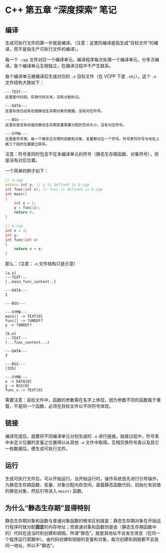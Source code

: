 # C++ 第五章 “深度探索” 笔记

## 编译

生成可执行文件的第一步就是编译。（注意：这里的编译是指生成“目标文件”的编译，而不是指生产可执行文件的编译）。

每一个 `.cpp` 文件对应一个编译单元。编译程序每次处理一个编译单元，分多次编译。各个编译单元互相独立，在编译过程中不产生联系。

每个编译单元被编译后生成对应的 `.o` 目标文件（在 VCPP 下是 `.obj`），这个 `.o` 文件结构大致如下：

```
---TEXT---
这里是代码段。存放代码文本。没有分割标记。

---DATA---
这里存放已经有初值静态生存期对象的数据，没有对应符号。

---BSS---
这里存放没有初值的静态生存期变量需要分配的空间大小，没有对应符号。

---SYMB---
这里是符号表。每一个静态生存期的函数和对象、变量都对应一个符号。符号表将符号与他在上面三个段的位置建立联系。

```
注意：符号表同时包含不在本编译单元的符号（静态生存期函数、对象符号），但是没有对应位置。

一个简单的例子如下：

```cpp
// a.cpp
extern int y; // y is defined in b.cpp
int func(int v); // func is defined in b.cpp
int main()
{
	int z = 1;
	y = func(z);
	return 0;
}

// b.cpp
int x = 3;
int y;
int func(int v)
{
	return v + x;
}
```

那么：（注意：`.o` 文件结构只是示意）

```
(a.o)
---TEXT---
[..main_func_content..]

---DATA---
1

---BSS---

---SYMB---
main() -> TEXT[0]
func() -> ?UNDEF?
y -> ?UNDEF?

(b.o)
---TEXT---
(...func_content...)

---DATA---
3

---BSS---
(32b)

---SYMB---
x -> DATA[0]
y -> BSS[0]
func_v -> TEXT[0]
```

需要注意：目标文件中，函数的参数需在名字上体现，因为参数不同的函数属于重载，不是同一个函数，必须在目标文件以不同符号体现。

## 链接

编译完成后，就要将不同编译单元分别生成的 `.o` 进行链接。链接过程中，符号表中未定义位置的变量之位置得以从其他 `.o` 文件中取得。互相交换符号表以及其它一些数据后，便生成可执行文件。

## 运行

生成可执行文件后，可以开始运行。当开始运行时，操作系统首先进行引导操作，为静态生存期函数、变量、对象分配内存空间，装载静态函数代码，初始化有初值的静态对象，然后引导进入 `main()` 函数。

## 为什么“静态生存期”显得特别

静态生存期对象和函数与普通对象函数的根本区别就是：静态生存期对象在开始运行程序时就分配**固定**的内存地址；而普通对象和函数则是由（静态生存期函数中的）代码在适当时机创建和销毁。所谓“静态”，就是其地址不会发生改变（在同一个程序运行周期中）。由代码创建和销毁的变量和对象，每次创建和销毁都不会是同一地址，所以不“静态”。
